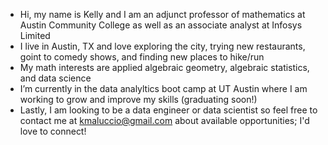- Hi, my name is Kelly and I am an adjunct professor of mathematics at Austin Community College as well as an associate analyst at Infosys Limited
- I live in Austin, TX and love exploring the city, trying new restaurants, goint to comedy shows, and finding new places to hike/run
- My math interests are applied algebraic geometry, algebraic statistics, and data science
- I’m currently in the data analyltics boot camp at UT Austin where I am working to grow and improve my skills (graduating soon!)
- Lastly, I am looking to be a data engineer or data scientist so feel free to contact me at kmaluccio@gmail.com about available opportunities; I'd love to connect!

<!---
kmaluccio/kmaluccio is a ✨ special ✨ repository because its `README.md` (this file) appears on your GitHub profile.
You can click the Preview link to take a look at your changes.
--->
